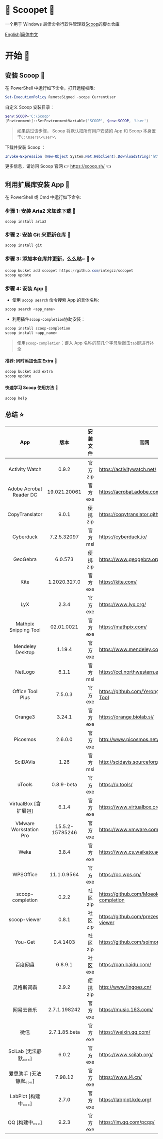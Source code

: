 <div align="left">
<h1 align="left"> 🍨 Scoopet 🍨 </h1>

<p>
一个用于 Windows 最佳命令行软件管理器<a href="https://github.com/lukesampson/scoop">Scoop</a>的脚本仓库
</p>

<p align="left">
        <a href="README.md">English</a>|<a href="README_CN.md">简体中文</a>
</p>
</div>

# 开始 🏃

## 安装 Scoop 🚴

在 PowerShell 中运行如下命令，打开远程权限:

```powershell
Set-ExecutionPolicy RemoteSigned -scope CurrentUser
```

自定义 Scoop 安装目录：

```powershell
$env:SCOOP='C:\Scoop'
[Environment]::SetEnvironmentVariable('SCOOP', $env:SCOOP, 'User')
```

> 如果跳过该步骤， Scoop 将默认把所有用户安装的 App 和 Scoop 本身置于`C:\Users\<user>\`

下载并安装 Scoop ：

```powershell
Invoke-Expression (New-Object System.Net.WebClient).DownloadString('https://get.scoop.sh')
```

更多信息，请访问 Scoop 官网 👉 https://scoop.sh/ 👈

## 利用扩展库安装 App 🚗

在 PowerShell 或 Cmd 中运行如下命令:

### 步骤 1: 安装 Aria2 来加速下载 🚅

```powershell
scoop install aria2
```

### 步骤 2: 安装 Git 来更新仓库 🎫

```powershell
scoop install git
```

### 步骤 3: 添加本仓库并更新，么么哒~ 💋 ✈️

```powershell
scoop bucket add scoopet https://github.com/integzz/scoopet
scoop update
```

### 步骤 4: 安装 App 🚀

- 使用 `scoop search` 命令搜索 App 的具体名称:

```powershell
scoop search <app_name>
```

- 利用插件`scoop-completion`协助安装：

```powershell
scoop install scoop-completion
scoop install <app_name>
```

> 使用`scoop-completion`：键入 App 名称的前几个字母后敲击`tab`键进行补全

#### 推荐: 同时添加仓库 Extra 💯

```powershell
scoop bucket add extra
scoop update
```

#### 快速学习 Scoop 使用方法 📖

```powershell
scoop help
```

## 总结 ⭐️

|            App            |      版本       | 安装文件 | 官网                                           |
| :-----------------------: | :-------------: | :------: | ---------------------------------------------- |
|      Activity Watch       |      0.9.2      | 官方 zip | https://activitywatch.net/                     |
|  Adobe Acrobat Reader DC  |  19.021.20061   | 官方 exe | https://acrobat.adobe.com/                     |
|      CopyTranslator       |      9.0.1      | 便携 zip | https://copytranslator.github.io/              |
|         Cyberduck         |   7.2.5.32097   | 官方 msi | https://cyberduck.io/                          |
|         GeoGebra          |     6.0.573     | 便携 zip | https://www.geogebra.org/                      |
|           Kite            |  1.2020.327.0   | 官方 exe | https://kite.com/                              |
|            LyX            |      2.3.4      | 官方 exe | https://www.lyx.org/                           |
|   Mathpix Snipping Tool   |   02.01.0021    | 官方 exe | https://mathpix.com/                           |
|     Mendeley Desktop      |     1.19.4      | 官方 exe | https://www.mendeley.com/                      |
|          NetLogo          |      6.1.1      | 官方 msi | https://ccl.northwestern.edu/netlogo/          |
|     Office Tool Plus      |     7.5.0.3     | 官方 exe | https://github.com/YerongAI/Office-Tool        |
|          Orange3          |     3.24.1      | 官方 exe | https://orange.biolab.si/                      |
|         Picosmos          |     2.6.0.0     | 官方 exe | http://www.picosmos.net/                       |
|         SciDAVis          |      1.26       | 官方 msi | http://scidavis.sourceforge.net                |
|          uTools           |   0.8.9-beta    | 官方 exe | https://u.tools/                               |
|   VirtualBox [含扩展包]   |      6.1.4      | 官方 exe | https://www.virtualbox.org/                    |
|  VMware Workstation Pro   | 15.5.2-15785246 | 官方 exe | https://www.vmware.com/                        |
|           Weka            |      3.8.4      | 官方 exe | https://www.cs.waikato.ac.nz/ml/weka/          |
|         WPSOffice         |   11.1.0.9564   | 官方 exe | https://pc.wps.cn/                             |
|     scoop-completion      |      0.2.2      | 社区 zip | https://github.com/Moeologist/scoop-completion |
|       scoop-viewer        |      0.8.1      | 社区 zip | https://github.com/prezesp/scoop-viewer        |
|          You-Get          |    0.4.1403     | 社区 zip | https://github.com/soimort/you-get             |
|         百度网盘          |     6.8.9.1     | 社区 exe | https://pan.baidu.com/                         |
|        灵格斯词霸         |      2.9.2      | 便携 zip | http://www.lingoes.cn/                         |
|        网易云音乐         |  2.7.1.198242   | 官方 exe | https://music.163.com/                         |
|           微信            |  2.7.1.85.beta  | 官方 exe | https://weixin.qq.com/                         |
|  SciLab [无法静默。。。]  |      6.0.2      | 官方 exe | https://www.scilab.org/                        |
| 爱思助手 [无法静默。。。] |     7.98.12     | 官方 exe | https://www.i4.cn/                             |
|  LabPlot [构建中。。。]   |      2.7.0      | 官方 exe | https://labplot.kde.org/                       |
|     QQ [构建中。。。]     |      9.2.3      | 官方 exe | https://im.qq.com/pcqq/                        |